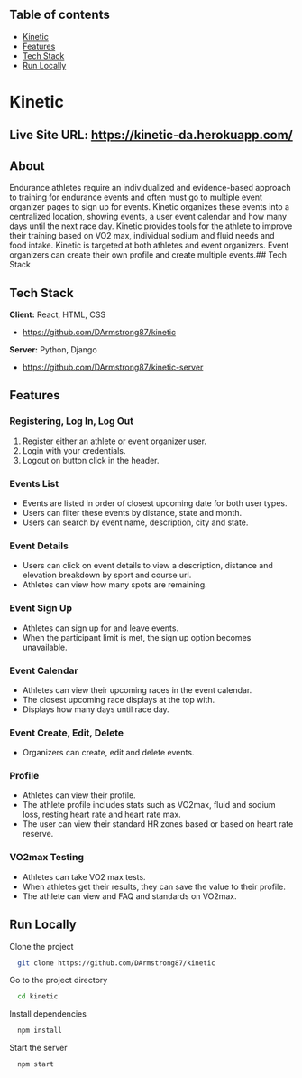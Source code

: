 ## Table of contents
* [Kinetic](#kinetic)
* [Features](#features)
* [Tech Stack](#tech-stack)
* [Run Locally](#run-locally)

# Kinetic
## Live Site URL: https://kinetic-da.herokuapp.com/

## About
Endurance athletes require an individualized and evidence-based approach to training for endurance events and often must go to multiple event organizer pages to sign up for events. Kinetic organizes these events into a centralized location, showing events, a user event calendar and how many days until the next race day. Kinetic provides tools for the athlete to improve their training based on VO2 max, individual sodium and fluid needs and food intake. Kinetic is targeted at both athletes and event organizers. Event organizers can create their own profile and create multiple events.## Tech Stack

## Tech Stack
**Client:** React, HTML, CSS
- https://github.com/DArmstrong87/kinetic

**Server:** Python, Django
- https://github.com/DArmstrong87/kinetic-server
## Features

### Registering, Log In, Log Out
1. Register either an athlete or event organizer user.
2. Login with your credentials.
3. Logout on button click in the header.

### Events List
- Events are listed in order of closest upcoming date for both user types.
- Users can filter these events by distance, state and month.
- Users can search by event name, description, city and state.

### Event Details
- Users can click on event details to view a description, distance and elevation breakdown by sport and course url.
- Athletes can view how many spots are remaining.

### Event Sign Up
- Athletes can sign up for and leave events.
- When the participant limit is met, the sign up option becomes unavailable.

### Event Calendar
- Athletes can view their upcoming races in the event calendar.
- The closest upcoming race displays at the top with.
- Displays how many days until race day.

### Event Create, Edit, Delete
- Organizers can create, edit and delete events.

### Profile
- Athletes can view their profile.
- The athlete profile includes stats such as VO2max, fluid and sodium loss, resting heart rate and heart rate max.
- The user can view their standard HR zones based or based on heart rate reserve.

### VO2max Testing
- Athletes can take VO2 max tests.
- When athletes get their results, they can save the value to their profile.
- The athlete can view and FAQ and standards on VO2max.
## Run Locally

Clone the project

```bash
  git clone https://github.com/DArmstrong87/kinetic
```

Go to the project directory

```bash
  cd kinetic
```

Install dependencies

```bash
  npm install
```

Start the server

```bash
  npm start
```